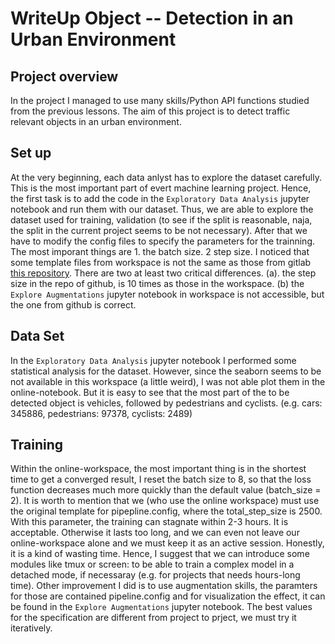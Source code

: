 # WriteUp Object -- Detection in an Urban Environment

## Project overview

In the project I managed to use many skills/Python API functions studied from the previous lessons. The aim of this project is to detect traffic relevant objects in an urban environment.

## Set up

At the very beginning, each data anlyst has to explore the dataset carefully. This is the most important part of evert machine learning project. Hence, the first task is to add the code in the `Exploratory Data Analysis` jupyter notebook and run them with our dataset. Thus, we are able to explore the dataset used for training, validation (to see if the split is reasonable, naja, the split in the current project seems to be not necessary). After that we have to modify the config files to specify the parameters for the trainning. The most imporant things are 1. the batch size. 2 step size. I noticed that some template files from workspace is not the same as those from gitlab [this repository](https://github.com/udacity/nd013-c1-vision-starter). There are two at least two critical differences. (a). the step size in the repo of github, is 10 times as those in the workspace. (b) the `Explore Augmentations` jupyter notebook in workspace is not accessible, but the one from github is correct. 

## Data Set

In the `Exploratory Data Analysis` jupyter notebook I performed some statistical analysis for the dataset. However, since the seaborn seems to be not available in this workspace (a little weird), I was not able plot them in the online-notebook. But it is easy to see that the most part of the to be detected object is vehicles, followed by pedestrians and cyclists. (e.g. cars: 345886, pedestrians: 97378, cyclists: 2489)

## Training

Within the online-workspace, the most important thing is in the shortest time to get a converged result, I reset the batch size to 8, so that the loss function decreases much more quickly than the default value (batch_size = 2). It is worth to mention that we (who use the online workspace) must use the original template for pipepline.config, where the total_step_size is 2500. With this parameter, the training can stagnate within 2-3 hours. It is acceptable. Otherwise it lasts too long, and we can even not leave our online-workspace alone and we must keep it as an active session. Honestly, it is a kind of wasting time. Hence, I suggest that we can introduce some modules like tmux or screen: to be able to train a complex model in a detached mode, if necessaray (e.g. for projects that needs hours-long time). Other improvement I did is to use augmentation skills, the paramters for those are contained pipeline.config and for visualization the effect, it can be found in the `Explore Augmentations` jupyter notebook. The best values for the specification are different from project to prject, we must try it iteratively.

